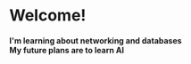 <h1>Welcome!</h1>
<h4>I'm learning about networking and databases<br>My future plans are to learn AI</h4>
<img src="">
